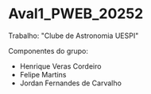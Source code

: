 # Aval1_PWEB_20252

Trabalho: "Clube de Astronomia UESPI"

Componentes do grupo:
- Henrique Veras Cordeiro
- Felipe Martins
- Jordan Fernandes de Carvalho
